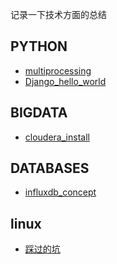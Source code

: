 
记录一下技术方面的总结
## PYTHON
<ul>
<li><a href="python/multiprocessing.html">multiprocessing</a></li>
<li><a href="python/Django/hello_world.html">Django_hello_world</a></li>
</ul>


## BIGDATA
<ul>
<li><a href="bigdata/hadoop/cloudera_install.html">cloudera_install</a></li>
</ul>

## DATABASES
<ul>
<li><a href="databases/influxdb/influxdb_concept.html">influxdb_concept</a></li>
</ul>

## linux
<ul>
<li><a href="linux/tips.html">踩过的坑</a></li>
</ul>